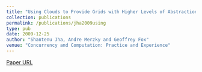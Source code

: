 ```yaml
---
title: "Using Clouds to Provide Grids with Higher Levels of Abstraction and Explicit Support for Usage Modes"
collection: publications
permalink: /publications/jha2009using
type: pub
date: 2009-12-25
author: "Shantenu Jha, Andre Merzky and Geoffrey Fox"
venue: "Concurrency and Computation: Practice and Experience"
---
```

[Paper URL](http://www.ogf.org/OGF_Special_Issue/cloud-grid-saga.pdf)
